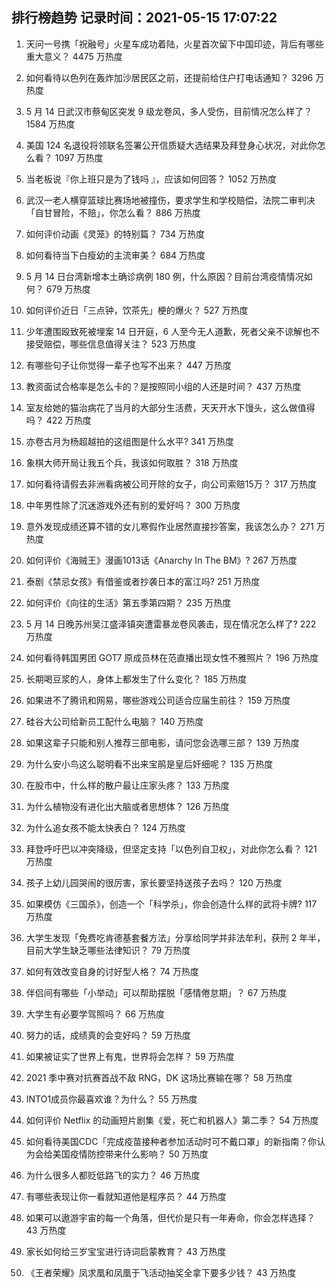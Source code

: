 
## 排行榜趋势 记录时间：2021-05-15 17:07:22
  
  1. 天问一号携「祝融号」火星车成功着陆，火星首次留下中国印迹，背后有哪些重大意义？ 4475 万热度
    
  2. 如何看待以色列在轰炸加沙居民区之前，还提前给住户打电话通知？ 3296 万热度
    
  3. 5 月 14 日武汉市蔡甸区突发 9 级龙卷风，多人受伤，目前情况怎么样了？ 1584 万热度
    
  4. 美国 124 名退役将领联名签署公开信质疑大选结果及拜登身心状况，对此你怎么看？ 1097 万热度
    
  5. 当老板说『你上班只是为了钱吗 』，应该如何回答？ 1052 万热度
    
  6. 武汉一老人横穿篮球比赛场地被撞伤，要求学生和学校赔偿，法院二审判决「自甘冒险，不赔」，你怎么看？ 886 万热度
    
  7. 如何评价动画《灵笼》的特别篇？ 734 万热度
    
  8. 如何看待当下白瘦幼的主流审美？ 684 万热度
    
  9. 5 月 14 日台湾新增本土确诊病例 180 例，什么原因？目前台湾疫情情况如何？ 679 万热度
    
  10. 如何评价近日「三点钟，饮茶先」梗的爆火？ 527 万热度
    
  11. 少年遭围殴致死被埋案 14 日开庭，6 人至今无人道歉，死者父亲不谅解也不接受赔偿，哪些信息值得关注？ 523 万热度
    
  12. 有哪些句子让你觉得一辈子也写不出来？ 447 万热度
    
  13. 教资面试合格率是怎么卡的？是按照同小组的人还是时间？ 437 万热度
    
  14. 室友给她的猫治病花了当月的大部分生活费，天天开水下馒头，这么做值得吗？ 422 万热度
    
  15. 亦卷古月为杨超越拍的这组图是什么水平? 341 万热度
    
  16. 象棋大师开局让我五个兵，我该如何取胜？ 318 万热度
    
  17. 如何看待请假去非洲看病被公司开除的女子，向公司索赔15万？ 317 万热度
    
  18. 中年男性除了沉迷游戏外还有别的爱好吗？ 300 万热度
    
  19. 意外发现成绩还算不错的女儿寒假作业居然直接抄答案，我该怎么办？ 271 万热度
    
  20. 如何评价《海贼王》漫画1013话《Anarchy In The BM》? 267 万热度
    
  21. 泰剧《禁忌女孩》有借鉴或者抄袭日本的富江吗? 251 万热度
    
  22. 如何评价《向往的生活》第五季第四期？ 235 万热度
    
  23. 5 月 14 日晚苏州吴江盛泽镇突遭雷暴龙卷风袭击，现在情况怎么样了? 222 万热度
    
  24. 如何看待韩国男团 GOT7 原成员林在范直播出现女性不雅照片？ 196 万热度
    
  25. 长期喝豆浆的人，身体上都发生了什么变化？ 185 万热度
    
  26. 如果进不了腾讯和网易，哪些游戏公司适合应届生前往？ 159 万热度
    
  27. 硅谷大公司给新员工配什么电脑？ 140 万热度
    
  28. 如果这辈子只能和别人推荐三部电影，请问您会选哪三部？ 139 万热度
    
  29. 为什么安小鸟这么聪明看不出来宝鹃是皇后奸细呢？ 135 万热度
    
  30. 在股市中，什么样的散户最让庄家头疼？ 133 万热度
    
  31. 为什么植物没有进化出大脑或者思想体？ 126 万热度
    
  32. 为什么追女孩不能太快表白？ 124 万热度
    
  33. 拜登呼吁巴以冲突降级，但坚定支持「以色列自卫权」，对此你怎么看？ 121 万热度
    
  34. 孩子上幼儿园哭闹的很厉害，家长要坚持送孩子去吗？ 120 万热度
    
  35. 如果模仿《三国杀》，创造一个「科学杀」，你会创造什么样的武将卡牌? 117 万热度
    
  36. 大学生发现「免费吃肯德基套餐方法」分享给同学并非法牟利，获刑 2 年半，目前大学生缺乏哪些法律知识？ 79 万热度
    
  37. 如何有效改变自身的讨好型人格？ 74 万热度
    
  38. 伴侣间有哪些「小举动」可以帮助摆脱「感情倦怠期」？ 67 万热度
    
  39. 大学生有必要学驾照吗？ 66 万热度
    
  40. 努力的话，成绩真的会变好吗？ 59 万热度
    
  41. 如果被证实了世界上有鬼，世界将会怎样？ 59 万热度
    
  42. 2021 季中赛对抗赛首战不敌 RNG，DK 这场比赛输在哪？ 58 万热度
    
  43. INTO1成员你最喜欢谁？为什么？ 55 万热度
    
  44. 如何评价 Netflix 的动画短片剧集《爱，死亡和机器人》第二季？ 54 万热度
    
  45. 如何看待美国CDC「完成疫苗接种者参加活动时可不戴口罩」的新指南？你认为会给美国疫情防控带来什么影响？ 50 万热度
    
  46. 为什么很多人都贬低路飞的实力？ 46 万热度
    
  47. 有哪些表现让你一看就知道他是程序员？ 44 万热度
    
  48. 如果可以遨游宇宙的每一个角落，但代价是只有一年寿命，你会怎样选择？ 43 万热度
    
  49. 家长如何给三岁宝宝进行诗词启蒙教育？ 43 万热度
    
  50. 《王者荣耀》凤求凰和凤凰于飞活动抽奖全拿下要多少钱？ 43 万热度
    